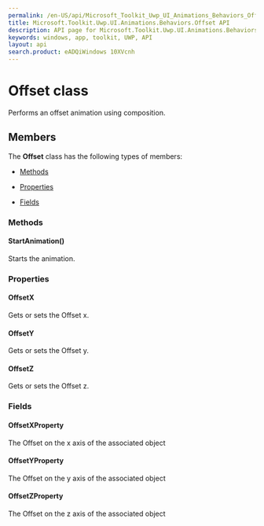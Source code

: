 ```yaml
---
permalink: /en-US/api/Microsoft_Toolkit_Uwp_UI_Animations_Behaviors_Offset.htm
title: Microsoft.Toolkit.Uwp.UI.Animations.Behaviors.Offset API 
description: API page for Microsoft.Toolkit.Uwp.UI.Animations.Behaviors.Offset
keywords: windows, app, toolkit, UWP, API
layout: api
search.product: eADQiWindows 10XVcnh
---
```



# Offset class

Performs an offset animation using composition.

## Members

The **Offset** class has the following types of members:

* [Methods](#Methods)

* [Properties](#Properties)

* [Fields](#Fields)

### Methods

#### StartAnimation()

Starts the animation.





### Properties

#### OffsetX

Gets or sets the Offset x.





#### OffsetY

Gets or sets the Offset y.





#### OffsetZ

Gets or sets the Offset z.





### Fields

#### OffsetXProperty

The Offset on the x axis of the associated object





#### OffsetYProperty

The Offset on the y axis of the associated object





#### OffsetZProperty

The Offset on the z axis of the associated object




